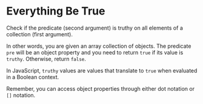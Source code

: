 # Everything Be True

Check if the predicate (second argument) is truthy on all elements of a collection (first argument).

In other words, you are given an array collection of objects. The predicate `pre` will be an object property and you need to return `true` if its value is `truthy`. Otherwise, return `false`.

In JavaScript, `truthy` values are values that translate to `true` when evaluated in a Boolean context.

Remember, you can access object properties through either dot notation or `[]` notation.